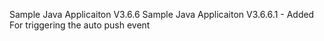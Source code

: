 Sample Java Applicaiton V3.6.6
Sample Java Applicaiton V3.6.6.1 - Added For triggering the auto push event